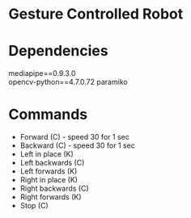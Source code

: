 # Gesture Controlled Robot

# Dependencies

mediapipe==0.9.3.0 \
opencv-python==4.7.0.72
paramiko

# Commands
- Forward (C) - speed 30 for 1 sec
- Backward (C) - speed 30 for 1 sec
- Left in place (K)
- Left backwards (C)
- Left forwards (K)
- Right in place (K)
- Right backwards (C)
- Right forwards (K)
- Stop (C)
